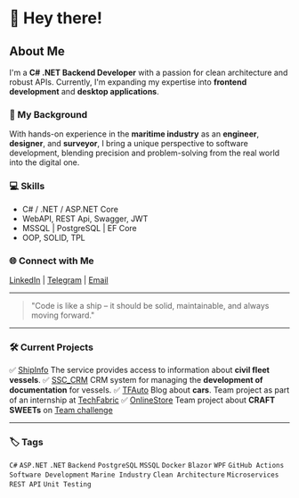 # 👋 Hey there!

## About Me

I'm a **C# .NET Backend Developer** with a passion for clean architecture and robust APIs. Currently, I'm expanding my expertise into **frontend development** and **desktop applications**.

### 🌊 My Background
With hands-on experience in the **maritime industry** as an **engineer**, **designer**, and **surveyor**, I bring a unique perspective to software development, blending precision and problem-solving from the real world into the digital one.

### 💻 Skills
- C# / .NET / ASP.NET Core
- WebAPI, REST Api, Swagger, JWT
- MSSQL | PostgreSQL | EF Core
- OOP, SOLID, TPL

### 🌐 Connect with Me
[LinkedIn](https://www.linkedin.com/in/romanprybluda/) | [Telegram](https://t.me/RPrybluda) | [Email](mailto:r.prybluda.dev@gmail.com)

---

> "Code is like a ship – it should be solid, maintainable, and always moving forward."

---

### 🛠️ Current Projects
✅ [ShipInfo](https://github.com/RomanPrybluda/ShipInfo) The service provides access to information about **civil fleet vessels**.
✅ [SSC_CRM](https://github.com/RomanPrybluda/SSC_CRM) CRM system for managing the **development of documentation** for vessels.
✅ [TFAuto](https://github.com/RomanPrybluda/TFAuto) Blog about **cars**. Team project as part of an internship at [TechFabric](https://www.techfabric.com/)
✅ [OnlineStore](https://github.com/RomanPrybluda/OnlineStore) Team project about **CRAFT SWEETs** on [Team challenge](https://teamchallenge.io/)

---

### 🏷️ Tags
`C#` `ASP.NET` `.NET` `Backend` `PostgreSQL` `MSSQL` `Docker` `Blazor` `WPF` `GitHub Actions` `Software Development` `Marine Industry` `Clean Architecture` `Microservices` `REST API` `Unit Testing`


